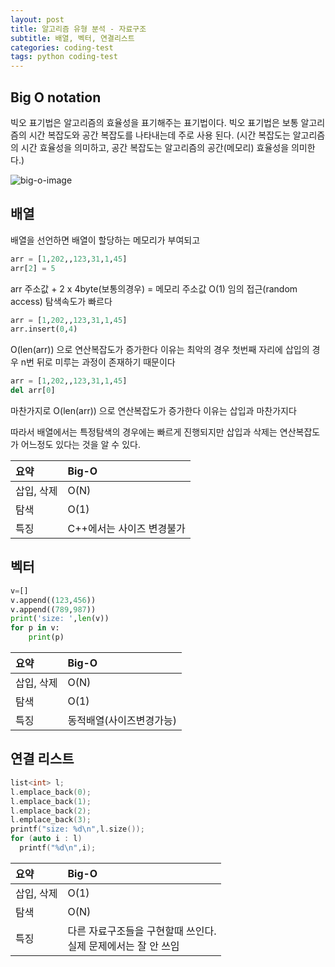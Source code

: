 ```yaml
---
layout: post
title: 알고리즘 유형 분석 - 자료구조
subtitle: 배열, 벡터, 연결리스트
categories: coding-test
tags: python coding-test
---
```


## Big O notation
빅오 표기법은 알고리즘의 효율성을 표기해주는 표기법이다.
빅오 표기법은 보통 알고리즘의 시간 복잡도와 공간 복잡도를 나타내는데 주로 사용 된다.
(시간 복잡도는 알고리즘의 시간 효율성을 의미하고, 공간 복잡도는 알고리즘의 공간(메모리) 효율성을 의미한다.)

![big-o-image](https://user-images.githubusercontent.com/22067624/195034704-22e7c1d5-1efc-48c7-b8bd-53ebefb6da19.png)




## 배열
배열을 선언하면 배열이 할당하는 메모리가 부여되고
~~~python
arr = [1,202,,123,31,1,45]
arr[2] = 5
~~~
arr 주소값 + 2 x 4byte(보통의경우) = 메모리 주소값
O(1) 임의 접근(random access) 탐색속도가 빠르다

~~~python
arr = [1,202,,123,31,1,45]
arr.insert(0,4)
~~~
O(len(arr)) 으로 연산복잡도가 증가한다 이유는 최악의 경우 첫번째 자리에 삽입의 경우 n번 뒤로 미루는 과정이 존재하기 때문이다

~~~python
arr = [1,202,,123,31,1,45]
del arr[0]
~~~
마찬가지로 O(len(arr)) 으로 연산복잡도가 증가한다 이유는 삽입과 마찬가지다

따라서 배열에서는 특정탐색의 경우에는 빠르게 진행되지만 
삽입과 삭제는 연산복잡도가 어느정도 있다는 것을 알 수 있다.

| 요약 | Big-O | 
| :------ |:--- | 
| 삽입, 삭제 | O(N) |
| 탐색 | O(1) | 
| 특징 | C++에서는 사이즈 변경불가 | 
      


## 벡터
~~~python
v=[]
v.append((123,456))
v.append((789,987))
print('size: ',len(v))
for p in v:
    print(p)
~~~
| 요약 | Big-O | 
| :------ |:--- | 
| 삽입, 삭제 | O(N) |
| 탐색 | O(1) | 
| 특징 | 동적배열(사이즈변경가능) |

## 연결 리스트
~~~C++
list<int> l;
l.emplace_back(0);
l.emplace_back(1);
l.emplace_back(2);
l.emplace_back(3);
printf("size: %d\n",l.size());
for (auto i : l)
  printf("%d\n",i);
~~~
| 요약 | Big-O | 
| :------ |:--- | 
| 삽입, 삭제 | O(1) |
| 탐색 | O(N) | 
| 특징 | 다른 자료구조들을 구현할때 쓰인다.<br>실제 문제에서는 잘 안 쓰임 |





